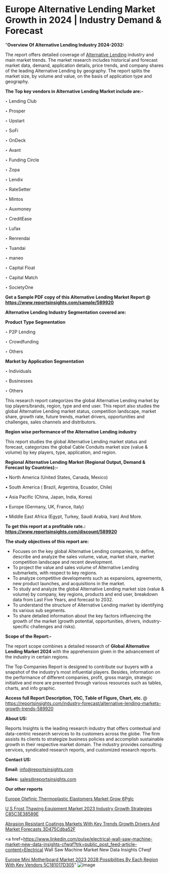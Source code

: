 # Europe Alternative Lending Market Growth in 2024 | Industry Demand & Forecast

 "<strong>Overview Of Alternative Lending Industry 2024-2032:</strong>

The report offers detailed coverage of <a href=https://www.reportsinsights.com/sample/589920>Alternative Lending</a> industry and main market trends. The market research includes historical and forecast market data, demand, application details, price trends, and company shares of the leading Alternative Lending by geography. The report splits the market size, by volume and value, on the basis of application type and geography.

<strong>The Top key vendors in Alternative Lending Market include are:- </strong>

‣ Lending Club


‣ Prosper


‣ Upstart


‣ SoFi


‣ OnDeck


‣ Avant


‣ Funding Circle


‣ Zopa


‣ Lendix


‣ RateSetter


‣ Mintos


‣ Auxmoney


‣ CreditEase


‣ Lufax


‣ Renrendai


‣ Tuandai


‣ maneo


‣ Capital Float


‣ Capital Match


‣ SocietyOne

<strong>Get a Sample PDF copy of this Alternative Lending Market Report </strong><strong>@ <a href=https://www.reportsinsights.com/sample/589920 style=color:#0000ff;>https://www.reportsinsights.com/sample/589920</a> </strong>

<strong>Alternative Lending Industry Segmentation covered are:</strong>

<strong>Product Type Segmentation</strong>

‣    P2P Lending


‣ Crowdfunding


‣ Others

<strong>Market by Application Segmentation</strong>

‣   Individuals


‣ Businesses


‣ Others

This research report categorizes the global Alternative Lending market by top players/brands, region, type and end user. This report also studies the global Alternative Lending market status, competition landscape, market share, growth rate, future trends, market drivers, opportunities and challenges, sales channels and distributors.

<strong>Region wise performance of the Alternative Lending industry</strong><strong> </strong>

This report studies the global Alternative Lending market status and forecast, categorizes the global Cable Conduits market size (value &amp; volume) by key players, type, application, and region. 

<strong>Regional Alternative Lending Market (Regional Output, Demand &amp; Forecast by Countries):-</strong>

• North America (United States, Canada, Mexico)

• South America ( Brazil, Argentina, Ecuador, Chile)

• Asia Pacific (China, Japan, India, Korea)

• Europe (Germany, UK, France, Italy)

• Middle East Africa (Egypt, Turkey, Saudi Arabia, Iran) And More.

<strong>To get this report at a profitable rate.: <a href=https://www.reportsinsights.com/discount/589920 style=color:#0000ff;>https://www.reportsinsights.com/discount/589920</a></strong>

<strong>The study objectives of this report are:</strong>
<ul>
  <li>Focuses on the key global Alternative Lending companies, to define, describe and analyze the sales volume, value, market share, market competition landscape and recent development.</li>
  <li>To project the value and sales volume of Alternative Lending submarkets, with respect to key regions.</li>
  <li>To analyze competitive developments such as expansions, agreements, new product launches, and acquisitions in the market.</li>
  <li>To study and analyze the global Alternative Lending market size (value &amp; volume) by company, key regions, products and end user, breakdown data from Last Five Years, and forecast to 2032.</li>
  <li>To understand the structure of Alternative Lending market by identifying its various sub segments.</li>
  <li>To share detailed information about the key factors influencing the growth of the market (growth potential, opportunities, drivers, industry-specific challenges and risks).</li>
</ul>
<strong>Scope of the Report:-</strong><strong> </strong>

The report scope combines a detailed research of <strong>Global Alternative Lending Market 2024 </strong>with the apprehension given in the advancement of the industry in certain regions.

The Top Companies Report is designed to contribute our buyers with a snapshot of the industry’s most influential players. Besides, information on the performance of different companies, profit, gross margin, strategic initiative and more are presented through various resources such as tables, charts, and info graphic.

<strong>Access full Report Description, TOC, Table of Figure, Chart, etc. </strong>@   <a href=https://reportsinsights.com/industry-forecast/alternative-lending-markets-growth-trends-589920 style=color:#0000ff;>https://reportsinsights.com/industry-forecast/alternative-lending-markets-growth-trends-589920</a>

<strong>About US:</strong>

Reports Insights is the leading research industry that offers contextual and data-centric research services to its customers across the globe. The firm assists its clients to strategize business policies and accomplish sustainable growth in their respective market domain. The industry provides consulting services, syndicated research reports, and customized research reports.

<strong>Contact US:</strong>

<p class=""""><b>Email:</b> <a href=mailto:info@reportsinsights.com>info@reportsinsights.com</a></p>
<p class=""""><b>Sales:</b> <a href=mailto:sales@reportsinsights.com>sales@reportsinsights.com</a></p>

<strong>Our other reports</strong>

<a href=https://www.linkedin.com/pulse/europe-olefinic-thermoplastic-elastomers-market-grow-6pglc/>Europe Olefinic Thermoplastic Elastomers Market Grow 6Pglc</a>

<a href=https://medium.com/@aryawankhede943/u-s-frost-thawing-equipment-market-2023-industry-growth-strategies-c85c3e38589e>U S Frost Thawing Equipment Market 2023 Industry Growth Strategies C85C3E38589E</a>

<a href=https://medium.com/@jadhaosuchit578/abrasion-resistant-coatings-markets-with-key-trends-growth-drivers-and-market-forecasts-3d475cdba52f>Abrasion Resistant Coatings Markets With Key Trends Growth Drivers And Market Forecasts 3D475Cdba52F</a>

<a href=https://www.linkedin.com/pulse/electrical-wall-saw-machine-market-new-data-insights-cfwqf?trk=public_post_feed-article-content>Electrical Wall Saw Machine Market New Data Insights Cfwqf</a>

<a href=https://medium.com/@nadeemkazi0003/europe-mini-motherboard-market-2023-2028-possibilities-by-each-region-with-key-vendors-5c181017d305>Europe Mini Motherboard Market 2023 2028 Possibilities By Each Region With Key Vendors 5C181017D305</a>"
![image](https://github.com/daminid12/RImarketresearch/assets/158430485/dd7013d5-8989-4ed3-bcbd-ec92d64fe828)

